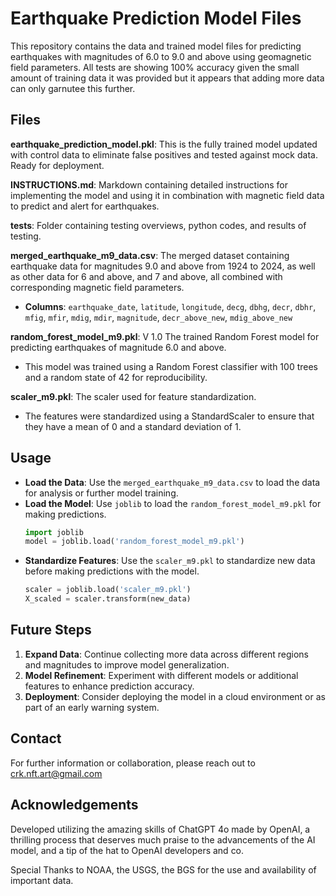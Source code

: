 
# Earthquake Prediction Model Files

This repository contains the data and trained model files for predicting earthquakes with magnitudes of 6.0 to 9.0 and above using geomagnetic field parameters. All tests are showing 100% accuracy given the small amount of training data it was provided but it appears that adding more data can only garnutee this further.

## Files

**earthquake_prediction_model.pkl**: This is the fully trained model updated with control data to eliminate false positives and tested against mock data. Ready for deployment.

**INSTRUCTIONS.md**: Markdown containing detailed instructions for implementing the model and using it in combination with magnetic field data to predict and alert for earthquakes.

**tests**: Folder containing testing overviews, python codes, and results of testing.

**merged_earthquake_m9_data.csv**: The merged dataset containing earthquake data for magnitudes 9.0 and above from 1924 to 2024, as well as other data for 6 and above, and 7 and above, all combined with corresponding magnetic field parameters.
   - **Columns**: `earthquake_date`, `latitude`, `longitude`, `decg`, `dbhg`, `decr`, `dbhr`, `mfig`, `mfir`, `mdig`, `mdir`, `magnitude`, `decr_above_new`, `mdig_above_new`

**random_forest_model_m9.pkl**: V 1.0 The trained Random Forest model for predicting earthquakes of magnitude 6.0 and above.
   - This model was trained using a Random Forest classifier with 100 trees and a random state of 42 for reproducibility.

**scaler_m9.pkl**: The scaler used for feature standardization.
   - The features were standardized using a StandardScaler to ensure that they have a mean of 0 and a standard deviation of 1.

## Usage

- **Load the Data**: Use the `merged_earthquake_m9_data.csv` to load the data for analysis or further model training.
- **Load the Model**: Use `joblib` to load the `random_forest_model_m9.pkl` for making predictions.
  ```python
  import joblib
  model = joblib.load('random_forest_model_m9.pkl')
  ```
- **Standardize Features**: Use the `scaler_m9.pkl` to standardize new data before making predictions with the model.
  ```python
  scaler = joblib.load('scaler_m9.pkl')
  X_scaled = scaler.transform(new_data)
  ```

## Future Steps

1. **Expand Data**: Continue collecting more data across different regions and magnitudes to improve model generalization.
2. **Model Refinement**: Experiment with different models or additional features to enhance prediction accuracy.
3. **Deployment**: Consider deploying the model in a cloud environment or as part of an early warning system.

## Contact

For further information or collaboration, please reach out to crk.nft.art@gmail.com

## Acknowledgements

Developed utilizing the amazing skills of ChatGPT 4o made by OpenAI, a thrilling process that deserves much praise to the advancements of the AI model, and a tip of the hat to OpenAI developers and co.

Special Thanks to NOAA, the USGS, the BGS for the use and availability of important data.

